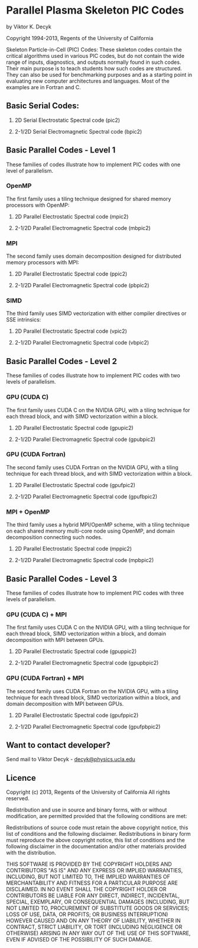 # Parallel Plasma Skeleton PIC Codes

by Viktor K. Decyk

Copyright 1994-2013, Regents of the University of California

Skeleton Particle-in-Cell (PIC) Codes: These skeleton codes contain
the critical algorithms used in various PIC codes, but do not contain
the wide range of inputs, diagnostics, and outputs normally found in
such codes. Their main purpose is to teach students how such codes are
structured. They can also be used for benchmarking purposes and as a
starting point in evaluating new computer architectures and languages.
Most of the examples are in Fortran and C.

## Basic Serial Codes:

1. 2D Serial Electrostatic Spectral code (pic2)

2. 2-1/2D Serial Electromagnetic Spectral code (bpic2)

## Basic Parallel Codes - Level 1

These families of codes illustrate how to implement PIC codes with one
level of parallelism.

### OpenMP

The first family uses a tiling technique designed for shared memory
processors with OpenMP:

1. 2D Parallel Electrostatic Spectral code (mpic2)

2. 2-1/2D Parallel Electromagnetic Spectral code (mbpic2)

### MPI

The second family uses domain decomposition designed for distributed
memory processors with MPI:

1. 2D Parallel Electrostatic Spectral code (ppic2)

2. 2-1/2D Parallel Electromagnetic Spectral code (pbpic2)

### SIMD

The third family uses SIMD vectorization with either compiler
directives or SSE intrinsics:

1. 2D Parallel Electrostatic Spectral code (vpic2)

2. 2-1/2D Parallel Electromagnetic Spectral code (vbpic2)

## Basic Parallel Codes - Level 2

These families of codes illustrate how to implement PIC codes with two
levels of parallelism.

### GPU (CUDA C)

The first family uses CUDA C on the NVIDIA GPU, with a tiling
technique for each thread block, and with SIMD vectorization within a
block.

1. 2D Parallel Electrostatic Spectral code (gpupic2)

2. 2-1/2D Parallel Electromagnetic Spectral code (gpubpic2)

### GPU (CUDA Fortran)

The second family uses CUDA Fortran on the NVIDIA GPU, with a tiling
technique for each thread block, and with SIMD vectorization within a
block.

1. 2D Parallel Electrostatic Spectral code (gpufpic2)

2. 2-1/2D Parallel Electromagnetic Spectral code (gpufbpic2)

### MPI + OpenMP

The third family uses a hybrid MPI/OpenMP scheme, with a tiling
technique on each shared memory multi-core node using OpenMP, and
domain decomposition connecting such nodes.

1. 2D Parallel Electrostatic Spectral code (mppic2)

2. 2-1/2D Parallel Electromagnetic Spectral code (mpbpic2)

## Basic Parallel Codes - Level 3

These families of codes illustrate how to implement PIC codes with
three levels of parallelism.

### GPU (CUDA C) + MPI

The first family uses CUDA C on the NVIDIA GPU, with a tiling
technique for each thread block, SIMD vectorization within a block,
and domain decomposition with MPI between GPUs.

1. 2D Parallel Electrostatic Spectral code (gpuppic2)

2. 2-1/2D Parallel Electromagnetic Spectral code (gpupbpic2)

### GPU (CUDA Fortran) + MPI

The second family uses CUDA Fortran on the NVIDIA GPU, with a tiling
technique for each thread block, SIMD vectorization within a block,
and domain decomposition with MPI between GPUs.

1. 2D Parallel Electrostatic Spectral code (gpufppic2)

2. 2-1/2D Parallel Electromagnetic Spectral code (gpufpbpic2)

## Want to contact developer?

Send mail to Viktor Decyk - decyk@physics.ucla.edu 

## Licence

Copyright (c) 2013, Regents of the University of California
All rights reserved.

Redistribution and use in source and binary forms, with or without modification,
are permitted provided that the following conditions are met:

   Redistributions of source code must retain the above copyright notice, this
   list of conditions and the following disclaimer.
   Redistributions in binary form must reproduce the above copyright notice,
   this list of conditions and the following disclaimer in the documentation
   and/or other materials provided with the distribution.
   
THIS SOFTWARE IS PROVIDED BY THE COPYRIGHT HOLDERS AND CONTRIBUTORS "AS IS"
AND ANY EXPRESS OR IMPLIED WARRANTIES, INCLUDING, BUT NOT LIMITED TO, THE
IMPLIED WARRANTIES OF MERCHANTABILITY AND FITNESS FOR A PARTICULAR PURPOSE
ARE DISCLAIMED. IN NO EVENT SHALL THE COPYRIGHT HOLDER OR CONTRIBUTORS BE
LIABLE FOR ANY DIRECT, INDIRECT, INCIDENTAL, SPECIAL, EXEMPLARY, OR
CONSEQUENTIAL DAMAGES (INCLUDING, BUT NOT LIMITED TO, PROCUREMENT OF
SUBSTITUTE GOODS OR SERVICES; LOSS OF USE, DATA, OR PROFITS; OR BUSINESS
INTERRUPTION) HOWEVER CAUSED AND ON ANY THEORY OF LIABILITY, WHETHER IN
CONTRACT, STRICT LIABILITY, OR TORT (INCLUDING NEGLIGENCE OR OTHERWISE)
ARISING IN ANY WAY OUT OF THE USE OF THIS SOFTWARE, EVEN IF ADVISED OF THE
POSSIBILITY OF SUCH DAMAGE.
